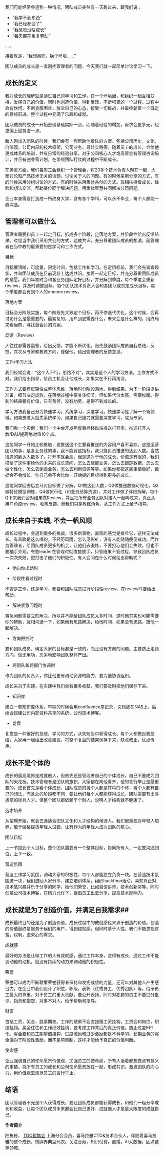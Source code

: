 我们可能经常会遇到一种情况，团队成员突然有一天跑过来，跟我们说：

- “我学不到东西”
- “我已经都会了”
- “我感觉没啥成长”
- “每天都在重复劳动”

……

接着就是，“我想离职，换个环境……”

团队成员的成长是一直困扰管理者的问题，今天我们就一起简单讨论学习一下。

## 成长的定义

我对成长的理解就是通过自己的学习和工作，在一个环境里，和组织一起互相扶持，发挥自己的价值，同时也创造价值，得到反馈，不断积累的一个过程。过程中会有坎坷，不断克服困难，放空自己的心态，接受一切挑战，并最终朝着一个既定的目标前进。整个过程中充满了乐趣和成就。

团队成员的成长一开始更偏基础实际一点，而随着经验的增加，诉求会更多元，也更偏上层务虚一点。

新人刚加入团队的时候，我们会有一套帮助他着陆的方案。包括公司历史，文化，价值观，公司内部的技术框架，公司业务，最佳实践等。随着员工的成长，会给他更成体系的培训，并有日常的经验分享。对于公司核心人才或高管会有管理咨询培训，并且有创业营计划，在带领团队打仗的过程中不断成长。

在务虚方面，我们每周三会组织一个管理会，将20多个技术负责人聚在一起，大家讨论和产品技术无关的话题，讨论关于人的问题。有的时候采用分享的方式，有的时候采用分组讨论的方式，有的时候采用集体共创的方式。互相扶持着成长，经验和想法交流，帮助某位同学解决问题，用集体智慧共同解决公司问题。

企业本身需要打造成一所终身大学，含有各个学科，可以永不毕业，每个人都能一直深造。

## 管理者可以做什么

管理者需要和员工一起定目标，拆成多个阶段，定落地方案，并阶段性给出反馈结果。过程当中我们采用共创的方式，达成共识，充分尊重团队成员的想法，而管理者在当中教的最重要的是学习和工作方式。

目标

目标要清晰，可度量，限定时间，包括工作和学习。在定目标前，我们会先调查现状，并和团队成员在目前现状上达成共识，接着一起定目标，并充分尊重团队成员的意愿。我们年初时会和各业务团队定好目标，并分解到季度，每个季度会重新review，并及时调整目标。每个团队技术负责人会和各团队成员定成长目标，每个季度都会有到个人的oneone review。

落地方案

目标会分阶段实施，每个阶段先大致定个目标，再不停迭代优化。这个时候，会再讨论什么是最重要的，最紧急的，用户到底需要什么，未来会是什么样的，用终局来看当前，寻找最合适的方案。

反馈（Review）

人往往都需要监督，给出反馈，才能不断优化。首先鼓励团队成员自我总结，反馈，其次从专家和教练方向，督促他，给出管理者的反馈意见。

工作/学习方法

我们经常会说：“这个人不行，思路不对”，其实是这个人的学习方法，工作方式不对，我们给出指导，给员工机会让他成长，如果实在不行再淘汰。

工作方式要有框架性或整体思维，落地时分阶段落地，得到结果，为下一阶段提供准备。细节决定成败，在落地过程中要关注细节，但如果代价太高，需要权衡。得到的结果要有价值，只有苦劳，没有功劳，是得不到成长的。

学习方法我自己分为快速学习，系统学习，深度学习。快速学习是了解一个新领域，如果想进入就先系统学习，如果自己操刀就需要深度学习，成为专家。

我们看一个实例：我们一个中台开发年度目标移动端推送打开率，推送打开人数/DAU提高绝对值10个点。

这位同学一开始比较抵触，说推送这个主要看推送的内容用户喜不喜欢，这是运营团队的事，是各业务线的事，我不能背这指标，我只能负责推送的达到人数。当然推送的到达人数多了，打开率就会高。但是这对于他的成长，价值是有限的，我们描绘了这件事给他的未来的成长空间，怎么去赋能业务，怎么去跟踪数据，怎么去做个性化，怎么去倒逼业务，怎么去利用资源等等。如果你都把这些事情做好，数据会不会增长，你自己会不会比你一开始提的目标得到更多的成长。

这位同学回去后立马对目标做了分解，Q1做达到人数，Q2做推送数据可视化，Q3做特征模型训练，Q4做货币化（和业务结算资源），并对工作做了详细拆解。每个Q下来我们会对结果做Review，并且把所有业务团队对接人一起叫过来，真正从用户角度review，收集反馈。而我们只是教练角色，从工作方式上给予指导。

## 成长来自于实践, 不会一帆风顺

成长过程中，会遇到很多的挑战，很多新事物，直观的感觉是排斥它，这样无法成长。有首歌是这么唱的，不经历风雨，怎么见彩虹，没有人能随随便便成功。而作为管理者，给团队成员更多的机会，让他们去锻炼，不要担心他们会失败，但也不要袖手旁观。有些leader在管理时就直接放手，只管结果不管过程，导致团队成员一次次失败，更打击了他们的积极性。有人会问在什么时候给出帮助呢？

- 他向你求助时

- 阶段性看过程时


不管是工作，还是学习，都要和团队成员进行阶段性review，在review时要给出帮助。

- 解决紧急问题时

紧急问题需要立刻解决，所以并不能给团队成员太多时间，这时他其实也可能需要你的帮助，互相沟通一下，如果他有思路解决，给他时间，如果没有思路，跟他一起解决。

- 方向把控时

要和团队成员，确定大家的目标都是一致的，而且没有方向的问题。主要防止走错方向，做无用功，恶劣地影响团队整体产出。

- 跨团队和跨部门协调时

作为团队的负责人，你比他更有调动资源的能力，要为他协调组织。

成长来自于实践，在实践中我们会有很多收获，我们要及时把他们保存下来。

- 知识库

建立一套知识库体系，早期的时候会用confluence来记录，文档放在NAS上。后续会搭建公司内部资料共享的系统，公司技术博客。

- 复盘

复盘是一种很好的总结，学习的方式，从失败当中获得成长。每个人都做自我总结，大家再一起给出改善建议，将整个复盘的结果保存下来，缺点改正，优点传承。

## 成长不是个体的

成长的最高境界是成就他人，但首先还是管理者自己的个体成长，自己不要成为团队的天花板。技术管理者是团队的旗帜，大家都在向他看齐，他的言行举止是最重要的。成长首先是看个体成长，团队成员的每个人都是其中的个体，每个人都有自己的想法，而且处的阶段都不同，要让他们每个人都能获得成长。团队需要有出类拔萃的标兵人才。但整个团队都依赖于个别人，说明人才结构就不健康了。

选才培养

从招聘开始，就会去选适合团队文化和人才结构的候选人。我们很重视对年轻人培养，敢于破格提拔年轻人试错，让有作为的年轻人成为团队的核心。

团队目标

上一节提到个人目标，整个团队需要有一个整体目标，协同所有人，一定要沟通到位，上下一致。

营造氛围

营造工作学习氛围，调动大家的积极性，每个人都能独立负责一块。在营造技术氛围这一块，我们鼓励大家分享，建立培训体系，组织hackthon活动，喜欢真正对技术感兴趣并乐于分享的同学，给他们荣誉，比如最佳讲师，技术创新奖等。同时创建公司技术博客，在精力允许下，提倡员工出去分享，提高技术影响力。

## 成长就是为了创造价值，并满足自我需求\#\#

成长最终目的还是为了创造价值，成长过程中的成就感也来源于创造的价值。创造的价值最终是服务于我们的用户，得到成就感，但同时基于人性，我们不能忽视财富，权利，虚荣心的需求。

成就感

最好的办法是让做工作的人有成就感，通过工作本身，变得有成长，通过工作不能调动他的动机，就没有持续的动力来调动他的积极性。

荣誉

荣誉可以成为不断鞭策荣誉获得者保持和发扬成绩的力量，还可以对其他人产生感召力。在企业中我们设计了职位，职级，表彰（优秀员工，优秀团队）等，给予员工最大的尊重。对于员工的重大贡献，要公开表扬，同时对犯错的员工不要过分批评、指责和抱怨，对事不对人，给予帮助和指导。

财富

包括工资，奖金，股票期权。工作的结果不会直接跟工资挂钩，工资会和岗位，职级挂钩。奖金往往和工作绩效挂钩，要考虑工作背后的真正价值，防止过度KPI化。奖金要和员工期望值挂钩，过度激励和过少激励都是不科学的。长期业务的奖金偏向于阶段性激励，而不是项目制，这样才能给予真正的价值判断。

使命感

企业强调自己的使命愿景价值观，加强员工的使命感，所有人活着都想做点有意义的事情，将所有员工的成长和公司使命愿景放在一起，形成共识，激发团队的向心力，用价值观去规范员工的言行举止。

## 结语

团队管理者不光是个人获得成长，要让团队成员都能获得成长，和他们一起分享成长和收益，让每个团队成员未来都会比自己更好，成就他人才是最大限度的成就自己。

**作者简介**

陆栋栋， [TGO鲲鹏会](https://tgo.geekbang.org) 上海分会会员，喜马拉雅CTO&技术合伙人，伴随着喜马拉雅的整个成长，微胖界典型码农。关注音频，知识付费，直播，AI大数据，区块链等领域。